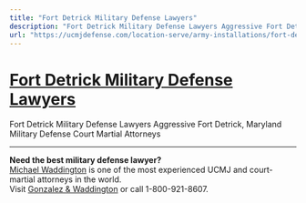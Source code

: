 ```yaml
---
title: "Fort Detrick Military Defense Lawyers"
description: "Fort Detrick Military Defense Lawyers Aggressive Fort Detrick, Maryland Military Defense Court Martial Attorneys "
url: "https://ucmjdefense.com/location-serve/army-installations/fort-detrick-military-defense-lawyers.html"
---
```


# [Fort Detrick Military Defense Lawyers](https://ucmjdefense.com/location-serve/army-installations/fort-detrick-military-defense-lawyers.html)

Fort Detrick Military Defense Lawyers Aggressive Fort Detrick, Maryland Military Defense Court Martial Attorneys 

---

**Need the best military defense lawyer?**  
[Michael Waddington](https://ucmjdefense.com/attorneys/michael-stewart-waddington-partner.html) is one of the most experienced UCMJ and court-martial attorneys in the world.  
Visit [Gonzalez & Waddington](https://ucmjdefense.com) or call 1-800-921-8607.
